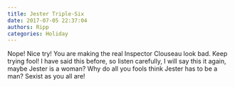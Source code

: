 ```yaml
---
title: Jester Triple-Six
date: 2017-07-05 22:37:04
authors: Ripp
categories: Holiday
---
```


 Nope! Nice try! You are making the real Inspector Clouseau look bad. Keep trying fool! I have said this before, so listen carefully, I will say this it again, maybe Jester is a woman? Why do all you fools think Jester has to be a man? Sexist as you all are!